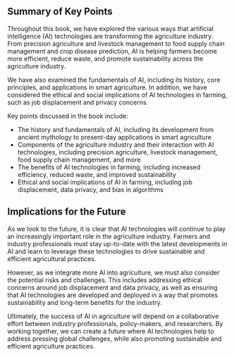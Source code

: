 
Summary of Key Points
---------------------

Throughout this book, we have explored the various ways that artificial intelligence (AI) technologies are transforming the agriculture industry. From precision agriculture and livestock management to food supply chain management and crop disease prediction, AI is helping farmers become more efficient, reduce waste, and promote sustainability across the agriculture industry.

We have also examined the fundamentals of AI, including its history, core principles, and applications in smart agriculture. In addition, we have considered the ethical and social implications of AI technologies in farming, such as job displacement and privacy concerns.

Key points discussed in the book include:

* The history and fundamentals of AI, including its development from ancient mythology to present-day applications in smart agriculture
* Components of the agriculture industry and their interaction with AI technologies, including precision agriculture, livestock management, food supply chain management, and more
* The benefits of AI technologies in farming, including increased efficiency, reduced waste, and improved sustainability
* Ethical and social implications of AI in farming, including job displacement, data privacy, and bias in algorithms

Implications for the Future
---------------------------

As we look to the future, it is clear that AI technologies will continue to play an increasingly important role in the agriculture industry. Farmers and industry professionals must stay up-to-date with the latest developments in AI and learn to leverage these technologies to drive sustainable and efficient agricultural practices.

However, as we integrate more AI into agriculture, we must also consider the potential risks and challenges. This includes addressing ethical concerns around job displacement and data privacy, as well as ensuring that AI technologies are developed and deployed in a way that promotes sustainability and long-term benefits for the industry.

Ultimately, the success of AI in agriculture will depend on a collaborative effort between industry professionals, policy-makers, and researchers. By working together, we can create a future where AI technologies help to address pressing global challenges, while also promoting sustainable and efficient agriculture practices.